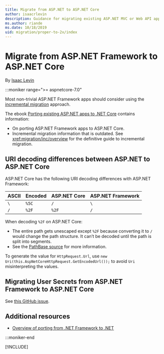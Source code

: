 ```yaml
---
title: Migrate from ASP.NET to ASP.NET Core
author: isaacrlevin
description: Guidance for migrating existing ASP.NET MVC or Web API apps to ASP.NET Core.web
ms.author: riande
ms.date: 10/18/2019
uid: migration/proper-to-2x/index
---
```

# Migrate from ASP.NET Framework to ASP.NET Core

By [Isaac Levin](https://isaaclevin.com)

 :::moniker range=">= aspnetcore-7.0"

Most non-trivial ASP.NET Framework apps should consider using the [incremental migration](xref:migration/inc/overview) approach.

The ebook [Porting existing ASP.NET apps to .NET Core](https://aka.ms/aspnet-porting-ebook) contains information:

* On porting ASP.NET Framework apps to ASP.NET Core.
* Incremental migration information that is outdated. See <xref:migration/inc/overview> for the definitive guide to incremental migration.

## URI decoding differences between ASP.NET to ASP.NET Core

ASP.NET Core has the following URI decoding differences with ASP.NET Framework:

| ASCII   | Encoded | ASP.NET Core | ASP.NET Framework |
| ------------- | ------------- | ------------- | ------------- |
| `\` | `%5C`  |  `/` |  `\` |
| `/` | `%2F`  |  `%2F` |  `/` |

When decoding `%2F` on ASP.NET Core:

* The entire path gets unescaped except `%2F` because converting it to `/` would change the path structure. It can’t be decoded until the path is split into segments.
* See the [PathBase source](https://source.dot.net/#Microsoft.AspNetCore.Http.Abstractions/HttpRequest.cs,8d85f458c32cb4a5) for more information.

To generate the value for `HttpRequest.Url`, use `new Uri(this.AspNetCoreHttpRequest.GetEncodedUrl());` to avoid `Uri` misinterpreting the values.

## Migrating User Secrets from ASP.NET Framework to ASP.NET Core

See [this GitHub issue](https://github.com/dotnet/AspNetCore.Docs/issues/27611).

## Additional resources

- [Overview of porting from .NET Framework to .NET](/dotnet/core/porting/libraries)

:::moniker-end

[!INCLUDE[](~/migration/proper-to-2x/includes/index5.md)]
